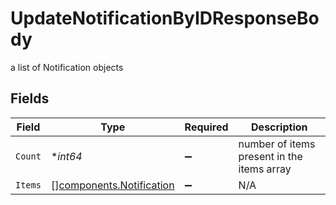# UpdateNotificationByIDResponseBody

a list of Notification objects


## Fields

| Field                                                                | Type                                                                 | Required                                                             | Description                                                          |
| -------------------------------------------------------------------- | -------------------------------------------------------------------- | -------------------------------------------------------------------- | -------------------------------------------------------------------- |
| `Count`                                                              | **int64*                                                             | :heavy_minus_sign:                                                   | number of items present in the items array                           |
| `Items`                                                              | [][components.Notification](../../models/components/notification.md) | :heavy_minus_sign:                                                   | N/A                                                                  |